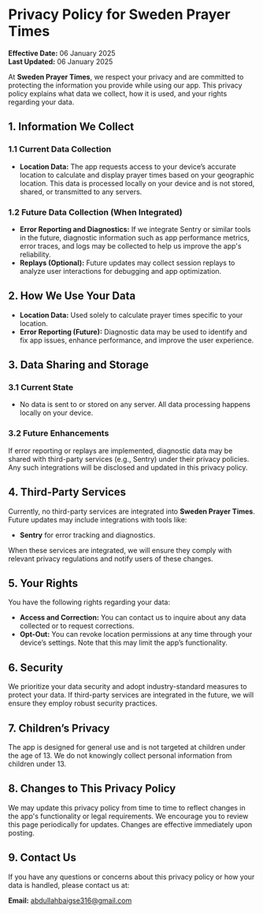 # Privacy Policy for Sweden Prayer Times

**Effective Date:** 06 January 2025  
**Last Updated:** 06 January 2025

At **Sweden Prayer Times**, we respect your privacy and are committed to protecting the information you provide while using our app. This privacy policy explains what data we collect, how it is used, and your rights regarding your data.

## 1. Information We Collect

### 1.1 Current Data Collection
- **Location Data:** The app requests access to your device’s accurate location to calculate and display prayer times based on your geographic location. This data is processed locally on your device and is not stored, shared, or transmitted to any servers.

### 1.2 Future Data Collection (When Integrated)
- **Error Reporting and Diagnostics:** If we integrate Sentry or similar tools in the future, diagnostic information such as app performance metrics, error traces, and logs may be collected to help us improve the app's reliability.
- **Replays (Optional):** Future updates may collect session replays to analyze user interactions for debugging and app optimization.

## 2. How We Use Your Data
- **Location Data:** Used solely to calculate prayer times specific to your location.
- **Error Reporting (Future):** Diagnostic data may be used to identify and fix app issues, enhance performance, and improve the user experience.

## 3. Data Sharing and Storage

### 3.1 Current State
- No data is sent to or stored on any server. All data processing happens locally on your device.

### 3.2 Future Enhancements
If error reporting or replays are implemented, diagnostic data may be shared with third-party services (e.g., Sentry) under their privacy policies. Any such integrations will be disclosed and updated in this privacy policy.

## 4. Third-Party Services
Currently, no third-party services are integrated into **Sweden Prayer Times**. Future updates may include integrations with tools like:
- **Sentry** for error tracking and diagnostics.

When these services are integrated, we will ensure they comply with relevant privacy regulations and notify users of these changes.

## 5. Your Rights
You have the following rights regarding your data:
- **Access and Correction:** You can contact us to inquire about any data collected or to request corrections.
- **Opt-Out:** You can revoke location permissions at any time through your device’s settings. Note that this may limit the app’s functionality.

## 6. Security
We prioritize your data security and adopt industry-standard measures to protect your data. If third-party services are integrated in the future, we will ensure they employ robust security practices.

## 7. Children’s Privacy
The app is designed for general use and is not targeted at children under the age of 13. We do not knowingly collect personal information from children under 13.

## 8. Changes to This Privacy Policy
We may update this privacy policy from time to time to reflect changes in the app's functionality or legal requirements. We encourage you to review this page periodically for updates. Changes are effective immediately upon posting.

## 9. Contact Us
If you have any questions or concerns about this privacy policy or how your data is handled, please contact us at:

**Email:** abdullahbaigse316@gmail.com
